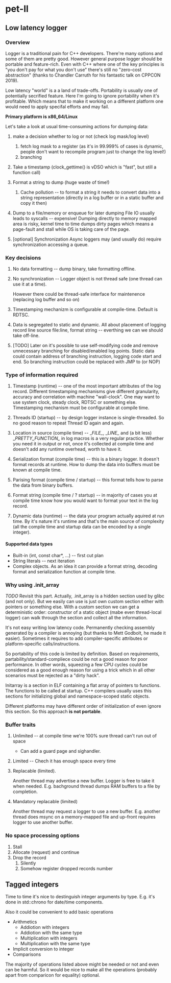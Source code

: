 # pet-ll

## Low latency logger
### Overview
Logger is a traditional pain for C++ developers. There're many options and some of them are pretty good.
However general purpose logger should be portable and feature-rich. Even with C++ where one of the key principles is
"you don't pay for what you don't use" there's still no "zero-cost abstraction" (thanks to Chandler Carruth for 
his fantastic talk on CPPCON 2019). 

Low latency "world" is a a land of trade-offs. Portability is usually one of potentially secrified feature. Here I'm 
going to ignore portability when it's profitable. Which means that to make it working on a different platform one would 
need to apply specifal efforts and may fail.

**Primary platform is x86_64/Linux**

Let's take a look at  usual time-consuming actions for dumping data:
1. make a decision whether to log or not (check log mask/log level)
    1. fetch log mask to a register (as it's in 99.999% of cases is dynamic, people don't want to recompile program 
    just to change the log level!)
    2. branching 
2. Take a timestamp (clock_gettime() is vDSO which is "fast", but still a function call)
3. Format a string to dump (huge waste of time!)
    1. Cache pollution -- to format a string it needs to convert data into a string representation 
    (directly in a log buffer or in a static buffer and copy it then)
4. Dump to a file/memory or enqueue for later dumping
File IO usually leads to syscalls -- expensive!
Dumping directly to memory mapped area is risky, kernel time to time dumps dirty pages which means a page-fault and 
stall while OS is taking care of the page.

5. [optional] Synchronization
Async loggers may (and usually do) require synchronization accessing a queue.

### Key decisions
1. No data formatting -- dump binary, take formatting offline.
2. No synchronization -- Logger object is not thread safe (one thread can use it at a time).

   However there could be thread-safe interface for maintenence (replacing log buffer and so on)

3. Timestamping mechanizm is configurable at compile-time. Default is RDTSC.
4. Data is segregated to static and dynamic. All about placement of logging record line source file:line, format 
string -- everthing we can we should take off-line.
5. [TODO] Later on it's possible to use self-modifying code and remove unnecessary branching for disabled/enabled log 
points. Static data could contain address of branching instruction, logging code start and end. So branching instruction 
could be replaced with JMP to (or NOP)

### Type of information required

1. Timestamp (runtime) -- one of the most important attributes of the log record. Different timestamping mechanisms give 
different granularity, accuracy and correlation with machine "wall-clock". One may want to use system clock, 
steady clock, RDTSC or something else. Timestamping mechanism must be configurable at compile time.

2. Threads ID (startup) -- by design logger instance is single-threaded. So no good reason to repeat Thread ID 
again and again.

3. Location in source (compile time) -- \__FILE\__, \__LINE\__ and (a bit less) \__PRETTY\_FUNCTION\__ in log macros is 
a very regular practice. Whether you need it in output or not, once it's collected at compile time and doesn't add any 
runtime overhead, worth to have it.

4. Serialization format (compile time) -- this is a binary logger. It doesn't format records at runtime. How to dump 
the data into buffers must be known at compile time.

5. Parising format (compile time / startup) -- this format tells how to parse the data from binary buffers. 

6. Format string (compile time / ? startup) -- in majority of cases you at compile time know how you would want to 
format your text in the log record. 

7. Dynamic data (runtime) -- the data your program actually aquired at run time. By it's nature it's runtime and that's
the main source of complexity (all the compile time and startup data can be encoded by a single integer).

#### Supported data types
* Built-in (int, const char*, ...) -- first cut plan
* String literals -- next iteration
* Complex objects. As an idea it can provide a format string, decoding format and serialization function at compile
time. 

### Why using .init_array
_TODO_ Revisit this part. Actually, .init_array is a hidden section used by glibc (and not only). But we easily can use
is just own custom section either with pointers or something else. With a custom section we can get a deterministic 
order: constructor of a static object (mabe even thread-local logger) can walk through the section and collect all the 
information.

It's not easy writing low latency code. 
Permanently checking assembly generated by a compiler is annoying (but thanks to Mett Godbolt, he made it easier).
Sometimes it requires to add compiler-specific attributes or platform-specific calls/instructions.

So portability of this code is limited by definition. Based on requirements, partability/standard-compliece 
could be not a good reason for poor performance. 
In other words, squeezing a few CPU cycles could be considered as a good enough reason for using a trick which in 
all other scenarios must be rejected as a "dirty hack".   

Initarray is a section in ELF containing a flat array of pointers to functions. The functions to be called at startup.
C++ compilers usually uses this sections for initializing global and namespace-scoped static objects.

Different platforms may have different order of initialization of even ignore this section. So this approach **is not 
portable**.

### Buffer traits
1. Unlimited -- at compile time we're 100% sure thread can't run out of space
    * Can add a guard page and sighandler.
2. Limited -- Chech it has enough space every time
3. Replacable (limited).

   Another thread may advertise a new buffer. Logger is free to take it when needed.  E.g. bachground thread dumps RAM buffers to a file by completion.
    
4. Mandatory replacable (limited)

   Another thread may request a logger to use a new buffer.
    E.g. another thread does msync on a memory-mapped file and up-front requires logger to use another buffer.


### No space processing options
1. Stall
2. Allocate (request) and continue
3. Drop the record
    1. Silently
    2. Somehow register dropped records number



## Tagged integers
Time to time it's nice to destinguish integer arguments by type. 
E.g. it's done in std::chrono for date/time components.

Also it could be convenient to add basic operations 
* Arithmetics
  * Addiotion with integers
  * Addiotion with the same type
  * Multiplication with integers
  * Multiplication with the same type
* Implicit conversion to integer 
* Comparisons 

The majority of operations listed above might be needed or not and even can be harmful.
So it would be nice to make all the operations (probably apart from comparicon for equality) optional.

